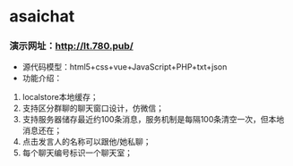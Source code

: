 # asaichat
### 演示网址：http://lt.780.pub/
- 源代码模型：html5+css+vue+JavaScript+PHP+txt+json
- 功能介绍：
1. localstore本地缓存；
2. 支持区分群聊的聊天窗口设计，仿微信；
3. 支持服务器储存最近约100条消息，服务机制是每隔100条清空一次，但本地消息还在；
4. 点击发言人的名称可以跟他/她私聊；
5. 每个聊天编号标识一个聊天室；